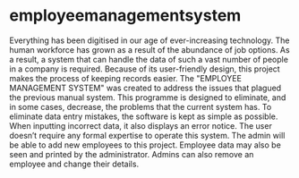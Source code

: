 # employeemanagementsystem
 Everything has been digitised in our age of ever-increasing technology. The human workforce has grown as a result of the abundance of job options. As a result, a system that can handle the data of such a vast number of people in a company is required. Because of its user-friendly design, this project makes the process of keeping records easier. The "EMPLOYEE MANAGEMENT SYSTEM" was created to address the issues that plagued the previous manual system. This programme is designed to eliminate, and in some cases, decrease, the problems that the current system has. To eliminate data entry mistakes, the software is kept as simple as possible. When inputting incorrect data, it also displays an error notice. The user doesn’t require any formal expertise to operate this system. The admin will be able to add new employees to this project. Employee data may also be seen and printed by the administrator. Admins can also remove an employee and change their details.
